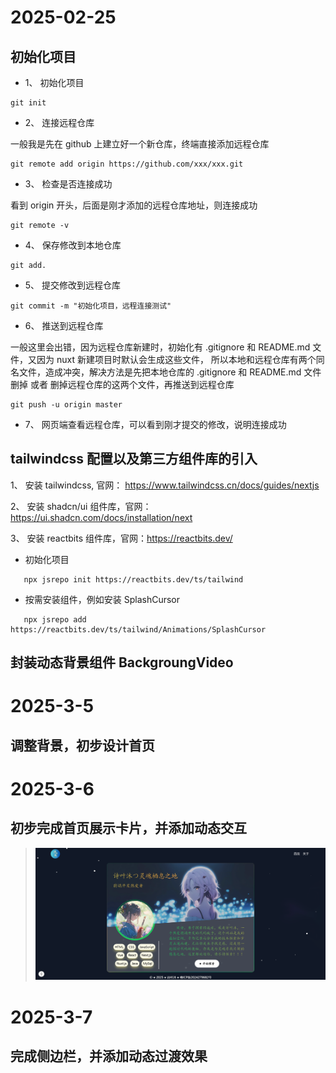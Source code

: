 # 2025-02-25

## 初始化项目

- 1、 初始化项目

```
git init

```

- 2、 连接远程仓库

一般我是先在 github 上建立好一个新仓库，终端直接添加远程仓库

```
git remote add origin https://github.com/xxx/xxx.git
```

- 3、 检查是否连接成功

看到 origin 开头，后面是刚才添加的远程仓库地址，则连接成功

```
git remote -v
```

- 4、 保存修改到本地仓库

```
git add.
```

- 5、 提交修改到远程仓库

```
git commit -m "初始化项目，远程连接测试"
```

- 6、 推送到远程仓库

一般这里会出错，因为远程仓库新建时，初始化有 .gitignore 和 README.md 文件，又因为 nuxt 新建项目时默认会生成这些文件，
所以本地和远程仓库有两个同名文件，造成冲突，解决方法是先把本地仓库的 .gitignore 和 README.md 文件删掉 或者 删掉远程仓库的这两个文件，再推送到远程仓库

```
git push -u origin master
```

- 7、 网页端查看远程仓库，可以看到刚才提交的修改，说明连接成功


## tailwindcss 配置以及第三方组件库的引入

 1、 安装 tailwindcss, 官网： https://www.tailwindcss.cn/docs/guides/nextjs

 2、 安装 shadcn/ui 组件库，官网：https://ui.shadcn.com/docs/installation/next

 3、 安装 reactbits 组件库，官网：https://reactbits.dev/

 - 初始化项目
 ```
    npx jsrepo init https://reactbits.dev/ts/tailwind
```
 - 按需安装组件，例如安装 SplashCursor
 ```
    npx jsrepo add https://reactbits.dev/ts/tailwind/Animations/SplashCursor
```

## 封装动态背景组件 BackgroungVideo

# 2025-3-5

## 调整背景，初步设计首页

# 2025-3-6

## 初步完成首页展示卡片，并添加动态交互

> <img src="/note-doc/img/25-3-6 首页初步完成.png" />

# 2025-3-7

## 完成侧边栏，并添加动态过渡效果

> 